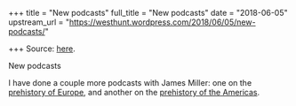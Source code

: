 +++
title = "New podcasts"
full_title = "New podcasts"
date = "2018-06-05"
upstream_url = "https://westhunt.wordpress.com/2018/06/05/new-podcasts/"

+++
Source: [here](https://westhunt.wordpress.com/2018/06/05/new-podcasts/).

New podcasts

I have done a couple more podcasts with James Miller: one on the
[prehistory of
Europe](https://soundcloud.com/user-519115521/cochran-history-of-europe),
and another on the [prehistory of the
Americas](https://soundcloud.com/user-519115521/greg-cochran-on-prehistoric-america).
